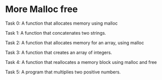 # More Malloc free

Task 0: A function that allocates memory using malloc

Task 1: A function that concatenates two strings.

Task 2: A function that allocates memory for an array, using malloc

Task 3: A function that creates an array of integers.

Task 4: A function that reallocates a memory block using malloc and free

Task 5: A program that multiplies two positive numbers.
